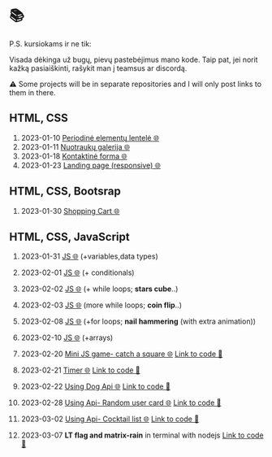 # 📚

P.S. kursiokams ir ne tik:

Visada dėkinga už bugų, pievų pastebėjimus mano kode.
Taip pat, jei norit kažką pasiaiškinti, rašykit man į teamsus ar discordą.

⚠️ Some projects will be in separate repositories and I will only post links to them in there.

## **HTML, CSS**

1. 2023-01-10 [Periodinė elementų lentelė 🌐](https://htmlpreview.github.io/?https://github.com/codevivi/BIT_JS-2023-01-09_homeworks/blob/master/2023-01-10_html-periodine-elementu-lentele/index.html)
2. 2023-01-11 [Nuotraukų galerija 🌐](https://htmlpreview.github.io/?https://github.com/codevivi/BIT_JS-2023-01-09_homeworks/blob/master/2023-01-11_nuotrauku-galerija/index.html)
3. 2023-01-18 [Kontaktinė forma 🌐](https://htmlpreview.github.io/?https://github.com/codevivi/BIT_JS-2023-01-09_homeworks/blob/master/2023-01-18_kontaktine-forma/index.html)
4. 2023-01-23 [Landing page (responsive) 🌐](https://htmlpreview.github.io/?https://github.com/codevivi/BIT_JS-2023-01-09_homeworks/blob/master/2023-01-23_landing-page/index.html)

## HTML, CSS, **Bootsrap**

1. 2023-01-30 [Shopping Cart 🌐](https://htmlpreview.github.io/?https://github.com/codevivi/BIT_JS-2023-01-09_homeworks/blob/master/2023-01-30_shopping-cart/index.html)

## HTML, CSS, **JavaScript**

1. 2023-01-31 [JS 🌐](https://htmlpreview.github.io/?https://github.com/codevivi/BIT_JS-2023-01-09_homeworks/blob/master/2023-01-31_JS/index.html)
   (+variables,data types)

2. 2023-02-01 [JS 🌐](https://htmlpreview.github.io/?https://github.com/codevivi/BIT_JS-2023-01-09_homeworks/blob/master/2023-02-01_JS/index.html)
   (+ conditionals)

3. 2023-02-02 [JS 🌐](https://htmlpreview.github.io/?https://github.com/codevivi/BIT_JS-2023-01-09_homeworks/blob/master/2023-02-02_JS/index.html)
   (+ while loops; **stars cube**..)

4. 2023-02-03 [JS 🌐](https://htmlpreview.github.io/?https://github.com/codevivi/BIT_JS-2023-01-09_homeworks/blob/master/2023-02-03_JS/index.html)
   (more while loops; **coin flip**..)

5. 2023-02-08 [JS 🌐](https://htmlpreview.github.io/?https://github.com/codevivi/BIT_JS-2023-01-09_homeworks/blob/master/2023-02-08_JS/index.html)
   (+for loops; **nail hammering** (with extra animation))

6. 2023-02-10 [JS 🌐](https://htmlpreview.github.io/?https://github.com/codevivi/BIT_JS-2023-01-09_homeworks/blob/master/2023-02-10_JS-arrays/index.html)
   (+arrays)

7. 2023-02-20 [Mini JS game- catch a square 🌐](https://codevivi.github.io/catch-square-game/) [Link to code 📂](https://github.com/codevivi/catch-square-game)

8. 2023-02-21 [Timer 🌐](https://codevivi.github.io/timer/) [Link to code 📂](https://github.com/codevivi/timer)

9. 2023-02-22 [Using Dog Api 🌐](https://codevivi.github.io/using-api/) [Link to code 📂](https://github.com/codevivi/using-api)

10. 2023-02-28 [Using Api- Random user card 🌐](https://codevivi.github.io/using-api-random-user-card/) [Link to code 📂](https://github.com/codevivi/using-api-random-user-card)

11. 2023-03-02 [Using Api- Cocktail list 🌐](https://codevivi.github.io/using-api-cocktails/) [Link to code 📂](https://github.com/codevivi/using-api-cocktails)

12. 2023-03-07 **LT flag and matrix-rain** in terminal with nodejs [Link to code 📂](https://github.com/codevivi/terminal-flag-and-matrix-rain)
